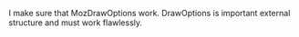 I make sure that MozDrawOptions work.
DrawOptions is important external structure and must work flawlessly.